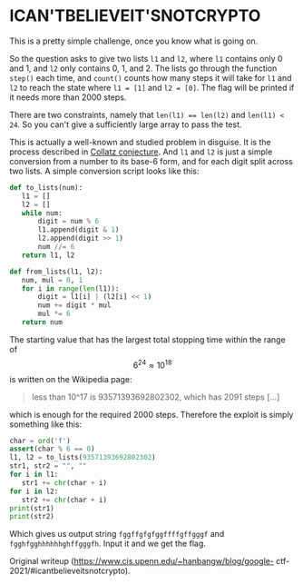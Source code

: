 # ICAN'TBELIEVEIT'SNOTCRYPTO

This is a pretty simple challenge, once you know what is going on.

So the question asks to give two lists `l1` and `l2`, where `l1` contains only
0 and 1, and `l2` only contains 0, 1, and 2. The lists go through the function
`step()` each time, and `count()` counts how many steps it will take for `l1`
and `l2` to reach the state where `l1 = [1]` and `l2 = [0]`. The flag will be
printed if it needs more than 2000 steps.

There are two constraints, namely that `len(l1) == len(l2)` and `len(l1) <
24`. So you can't give a sufficiently large array to pass the test.

This is actually a well-known and studied problem in disguise. It is the
process described in [Collatz
conjecture](https://en.wikipedia.org/wiki/Collatz_conjecture). And `l1` and
`l2` is just a simple conversion from a number to its base-6 form, and for
each digit split across two lists. A simple conversion script looks like this:

```python  
def to_lists(num):  
   l1 = []  
   l2 = []  
   while num:  
       digit = num % 6  
       l1.append(digit & 1)  
       l2.append(digit >> 1)  
       num //= 6  
   return l1, l2

def from_lists(l1, l2):  
   num, mul = 0, 1  
   for i in range(len(l1)):  
       digit = l1[i] | (l2[i] << 1)  
       num += digit * mul  
       mul *= 6  
   return num  
```

The starting value that has the largest total stopping time within the range
of $$6^{24} \approx 10^{18}$$ is written on the Wikipedia page:

> less than 10^17 is 93571393692802302, which has 2091 steps [...]

which is enough for the required 2000 steps. Therefore the exploit is simply
something like this:

```python  
char = ord('f')  
assert(char % 6 == 0)  
l1, l2 = to_lists(93571393692802302)  
str1, str2 = "", ""  
for i in l1:  
   str1 += chr(char + i)  
for i in l2:  
   str2 += chr(char + i)  
print(str1)  
print(str2)  
```

Which gives us output string `fggffgfgfggffffgffgggf` and
`fgghfgghhhhhhghffgggfh`. Input it and we get the flag.

Original writeup (https://www.cis.upenn.edu/~hanbangw/blog/google-
ctf-2021/#icantbelieveitsnotcrypto).